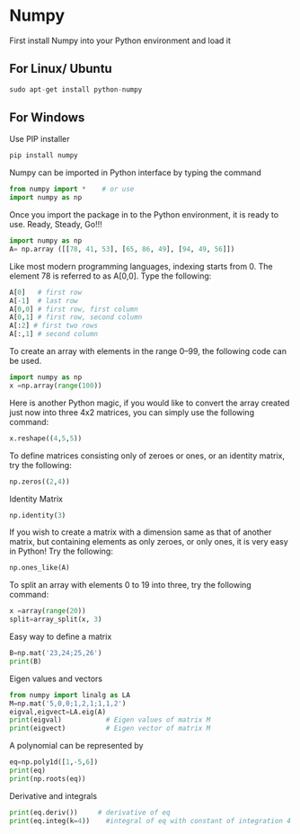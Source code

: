 # Numpy

First install Numpy into your Python environment and load it 


## For Linux/ Ubuntu 
```python
sudo apt-get install python-numpy
```
## For Windows 
Use PIP installer
```python
pip install numpy
```

Numpy can be imported in Python interface by typing the command 
```python
from numpy import *    # or use
import numpy as np
```
Once you import the package in to the Python environment, it is ready to use. Ready, Steady, Go!!!

```python
import numpy as np 
A= np.array ([[78, 41, 53], [65, 86, 49], [94, 49, 56]])
```

Like most modern programming languages, indexing starts from 0. The element 78 is referred to as A[0,0]. Type the following:

```python
A[0]   # first row  
A[-1]  # last row 
A[0,0] # first row, first column 
A[0,1] # first row, second column 
A[:2] # first two rows  
A[:,1] # second column
```

To create an array with elements in the range 0–99, the following code can be used. 

```python
import numpy as np		
x =np.array(range(100))
```

Here is another Python magic, if you would like to convert the array created just now into three 4x2 matrices, you can simply use the following command:

```python
x.reshape((4,5,5)) 
```

To define matrices consisting only of zeroes or ones, or an identity matrix, try the following:

```python
np.zeros((2,4)) 
```
Identity Matrix

```python
np.identity(3)
```

If you wish to create a matrix with a dimension same as that of another matrix, but containing elements as only zeroes, or only ones, it is very easy in Python! Try the following:

```python
np.ones_like(A)
```

To split an array with elements 0 to 19 into three, try the following command:
```python
x =array(range(20))
split=array_split(x, 3)
```
Easy way to define a matrix
```python
B=np.mat('23,24;25,26')
print(B)

```
Eigen values and vectors 
```python
from numpy import linalg as LA
M=np.mat('5,0,0;1,2,1;1,1,2')
eigval,eigvect=LA.eig(A) 
print(eigval)			# Eigen values of matrix M
print(eigvect)			# Eigen vector of matrix M
```



A polynomial can be represented by
```python
eq=np.poly1d([1,-5,6])
print(eq)
print(np.roots(eq))
```
Derivative and integrals
```python
print(eq.deriv())	  # derivative of eq	
print(eq.integ(k=4))    #integral of eq with constant of integration 4
```



